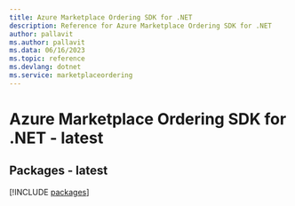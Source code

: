```yaml
---
title: Azure Marketplace Ordering SDK for .NET
description: Reference for Azure Marketplace Ordering SDK for .NET
author: pallavit
ms.author: pallavit
ms.data: 06/16/2023
ms.topic: reference
ms.devlang: dotnet
ms.service: marketplaceordering
---
```

# Azure Marketplace Ordering SDK for .NET - latest
## Packages - latest
[!INCLUDE [packages](marketplace-ordering-index.md)]